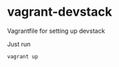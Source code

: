 vagrant-devstack
================

Vagrantfile for setting up devstack

Just run
``````
vagrant up
``````
